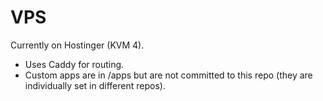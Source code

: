 # VPS

Currently on Hostinger (KVM 4).

- Uses Caddy for routing.
- Custom apps are in /apps but are not committed to this repo (they are individually set in different repos).